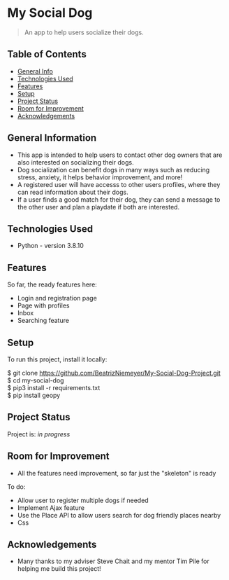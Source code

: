 # My Social Dog
> An app to help users socialize their dogs.

## Table of Contents
* [General Info](#general-information)
* [Technologies Used](#technologies-used)
* [Features](#features)
* [Setup](#setup)
* [Project Status](#project-status)
* [Room for Improvement](#room-for-improvement)
* [Acknowledgements](#acknowledgements)



## General Information
- This app is intended to help users to contact other dog owners that are also interested on socializing their dogs.
-  Dog socialization can benefit dogs in many ways such as reducing stress, anxiety, it helps behavior improvement, and more!
- A registered user will have accesss to other users profiles, where they can read information about their dogs.
- If a user finds a good match for their dog, they can send a message to the other user and plan a playdate if both are interested.


## Technologies Used
- Python - version 3.8.10



## Features
So far, the ready features here:
- Login and registration page
- Page with profiles
- Inbox
- Searching feature



## Setup
To run this project, install it locally:

$ git clone https://github.com/BeatrizNiemeyer/My-Social-Dog-Project.git <br>
$ cd my-social-dog <br>
$ pip3 install -r requirements.txt <br>
$ pip install geopy




## Project Status
Project is: _in progress_ 


## Room for Improvement
- All the features need improvement, so far just the "skeleton" is ready

To do:
- Allow user to register multiple dogs if needed
- Implement Ajax feature
- Use the Place API to allow users search for dog friendly places nearby
- Css

## Acknowledgements
- Many thanks to my adviser Steve Chait and my mentor Tim Pile for helping me build this project!


